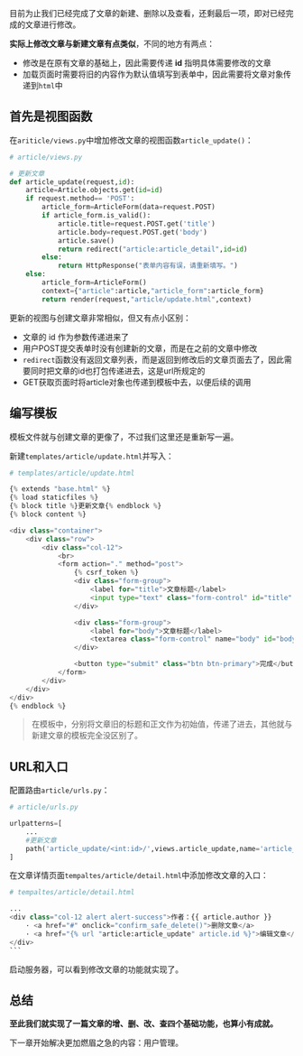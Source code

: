 目前为止我们已经完成了文章的新建、删除以及查看，还剩最后一项，即对已经完成的文章进行修改。

**实际上修改文章与新建文章有点类似**，不同的地方有两点：

- 修改是在原有文章的基础上，因此需要传递 **id** 指明具体需要修改的文章
- 加载页面时需要将旧的内容作为默认值填写到表单中，因此需要将文章对象传递到`html`中

## 首先是视图函数

在`ariticle/views.py`中增加修改文章的视图函数`article_update()`：

```python
# article/views.py

# 更新文章
def article_update(request,id):
    article=Article.objects.get(id=id)
    if request.method== 'POST':
        article_form=ArticleForm(data=request.POST)
        if article_form.is_valid():
            article.title=request.POST.get('title')
            article.body=request.POST.get('body')
            article.save()
            return redirect("article:article_detail",id=id)
        else:
            return HttpResponse("表单内容有误，请重新填写。")
    else:
        article_form=ArticleForm()
        context={"article":article,"article_form":article_form}
        return render(request,"article/update.html",context)
```

更新的视图与创建文章非常相似，但又有点小区别：

- 文章的 id 作为参数传递进来了
- 用户POST提交表单时没有创建新的文章，而是在之前的文章中修改
- `redirect`函数没有返回文章列表，而是返回到修改后的文章页面去了，因此需要同时把文章的id也打包传递进去，这是url所规定的
- GET获取页面时将article对象也传递到模板中去，以便后续的调用

## 编写模板

模板文件就与创建文章的更像了，不过我们这里还是重新写一遍。

新建`templates/article/update.html`并写入：

```python
# templates/article/update.html

{% extends "base.html" %}
{% load staticfiles %}
{% block title %}更新文章{% endblock %}
{% block content %}

<div class="container">
    <div class="row">
        <div class="col-12">
            <br>
            <form action="." method="post">
                {% csrf_token %}
                <div class="form-group">
                    <label for="title">文章标题</label>
                    <input type="text" class="form-control" id="title" name="title" value="{{ article.title }}">
                </div>

                <div class="form-group">
                    <label for="body">文章标题</label>
                    <textarea class="form-control" name="body" id="body"  rows="12" >{{ article.body }}</textarea>
                </div>

                <button type="submit" class="btn btn-primary">完成</button>
            </form>
        </div>
    </div>
</div>
{% endblock %}
```

>  在模板中，分别将文章旧的标题和正文作为初始值，传递了进去，其他就与新建文章的模板完全没区别了。

## URL和入口

配置路由`article/urls.py`：

```python
# article/urls.py

urlpatterns=[
	...
    #更新文章
    path('article_update/<int:id>/',views.article_update,name='article_update'),
]
```

在文章详情页面`tempaltes/article/detail.html`中添加修改文章的入口：

```python
# tempaltes/article/detail.html

...
<div class="col-12 alert alert-success">作者：{{ article.author }}
    · <a href="#" onclick="confirm_safe_delete()">删除文章</a>
    · <a href="{% url "article:article_update" article.id %}">编辑文章</a>
</div>
​```
```

启动服务器，可以看到修改文章的功能就实现了。

## 总结

**至此我们就实现了一篇文章的增、删、改、查四个基础功能，也算小有成就。**

下一章开始解决更加燃眉之急的内容：用户管理。
